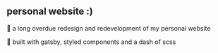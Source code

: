 ## personal website :)

🌱 a long overdue redesign and redevelopment of my personal website

🔨 built with gatsby, styled components and a dash of scss

<!-- #### goals
- [x] react components
- [x] single page app
- [x] responsive
- [x] minimal design
- [x] work timeline
- [x] host on netlify
- [ ] new domain
- [ ] google analytics
- [ ] lazy load assets
- [ ] on scroll animations
- [ ] looping typewriter
- [ ] resume redesign
- [ ] dark mode
- [ ] various themes
- [ ] easter eggs ?? 
- [ ] projects !! --> 
